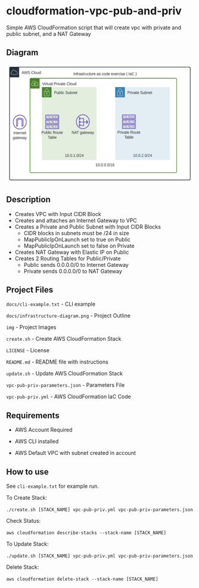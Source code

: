 # cloudformation-vpc-pub-and-priv

Simple AWS CloudFormation script that will create vpc with private and public subnet, and a NAT Gateway

## Diagram

![AWS CloudFormation - Diagram](https://github.com/johnnynguyen541/cloudformation-vpc-pub-and-priv/blob/main/docs/infrastructure-diagram.png?raw=true)

## Description

* Creates VPC with Input CIDR Block
* Creates and attaches an Internet Gateway to VPC
* Creates a Private and Public Subnet with Input CIDR Blocks
    * CIDR blocks in subnets must be /24 in size
    * MapPublicIpOnLaunch set to true on Public
    * MapPublicIpOnLaunch set to false on Private
* Creates NAT Gateway with Elastic IP on Public
* Creates 2 Routing Tables for Public/Private
    * Public sends 0.0.0.0/0 to Internet Gateway
    * Private sends 0.0.0.0/0 to NAT Gateway

## Project Files

`docs/cli-example.txt` - CLI example

`docs/infrastructure-diagram.png` - Project Outline

`img` - Project Images

`create.sh` - Create AWS CloudFormation Stack

`LICENSE` - License

`README.md` - README file with instructions

`update.sh` - Update AWS CloudFormation Stack

`vpc-pub-priv-parameters.json` - Parameters File

`vpc-pub-priv.yml` - AWS CloudFormation IaC Code

## Requirements

* AWS Account Required

* AWS CLI installed

* AWS Default VPC with subnet created in account

## How to use

See `cli-example.txt` for example run.

To Create Stack:

`./create.sh [STACK_NAME] vpc-pub-priv.yml vpc-pub-priv-parameters.json`

Check Status:

`aws cloudformation describe-stacks --stack-name [STACK_NAME]`

To Update Stack:

`./update.sh [STACK_NAME] vpc-pub-priv.yml vpc-pub-priv-parameters.json`

Delete Stack:

`aws cloudformation delete-stack --stack-name [STACK_NAME]`
